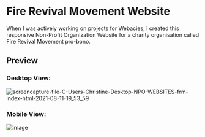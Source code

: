# Fire Revival Movement Website

When I was actively working on projects for Webacies, I created this responsive Non-Profit Organization Website for a charity organisation called Fire Revival Movement pro-bono.

## Preview
### Desktop View:
![screencapture-file-C-Users-Christine-Desktop-NPO-WEBSITES-frm-index-html-2021-08-11-19_53_59](https://user-images.githubusercontent.com/87696858/129079443-0aac69b3-5e77-48e2-89bb-0d5a03747fbd.png)

### Mobile View:
![image](https://user-images.githubusercontent.com/87696858/129078749-edf0f730-d0a3-49c5-b8e1-53ba30ca3d75.png)
